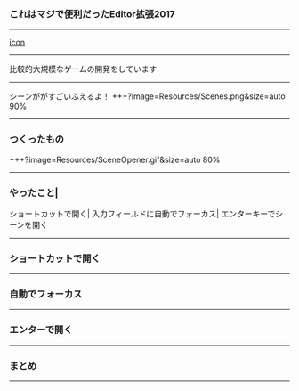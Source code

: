 ### これはマジで便利だったEditor拡張2017
---

[icon](https://github.com/K-U-.png)


---

比較的大規模なゲームの開発をしています

---

シーンががすごいふえるよ！
+++?image=Resources/Scenes.png&size=auto 90%


---

### つくったもの
+++?image=Resources/SceneOpener.gif&size=auto 80%

---

### やったこと|
ショートカットで開く|
入力フィールドに自動でフォーカス|
エンターキーでシーンを開く

---

### ショートカットで開く


---

### 自動でフォーカス


---

### エンターで開く


---

### まとめ


---
